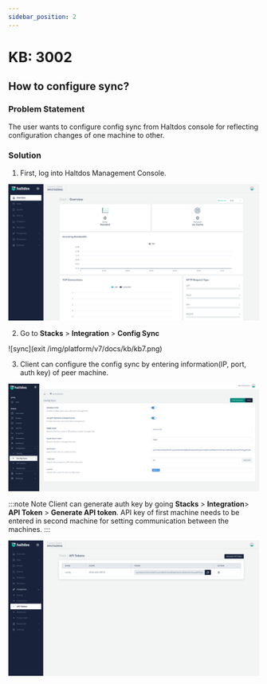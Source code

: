 ```yaml
---
sidebar_position: 2
---
```


# KB: 3002

## How to configure sync?

### Problem Statement

The user wants to configure config sync from Haltdos console for reflecting configuration changes of one machine to other.

### Solution

1. First, log into Haltdos Management Console.

![sync](/img/platform/v7/kb/kb8.png)

2. Go to **Stacks** > **Integration** > **Config Sync**

![sync](exit
/img/platform/v7/docs/kb/kb7.png)

3. Client can configure the config sync by entering information(IP, port, auth key) of peer machine.

![sync](/img/platform/v6/kb/sync3.png)

:::note Note
Client can generate auth key by going **Stacks** > **Integration**> **API Token** > **Generate API token**. API key of first machine needs to be entered in second machine for setting communication between the machines.
:::

![sync](/img/platform/v7/kb/kb5.png)